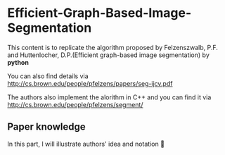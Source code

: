 # Efficient-Graph-Based-Image-Segmentation
This content is to replicate the algorithm proposed by Felzenszwalb, P.F. and Huttenlocher, D.P.(Efficient graph-based image segmentation) by **python**

You can also find details via http://cs.brown.edu/people/pfelzens/papers/seg-ijcv.pdf 

The authors also implement the alorithm in C++ and you can find it via http://cs.brown.edu/people/pfelzens/segment/

## Paper knowledge
In this part, I will illustrate authors' idea and notation :monocle_face:



